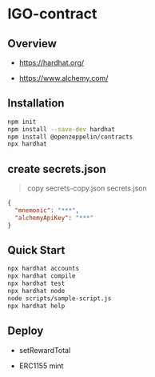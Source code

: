 # IGO-contract

## Overview

- <https://hardhat.org/>

- <https://www.alchemy.com/>

## Installation

```bash
npm init
npm install --save-dev hardhat
npm install @openzeppelin/contracts
npx hardhat
```

## create secrets.json

> copy secrets-copy.json secrets.json

```json
{
  "mnemonic": "***",
  "alchemyApiKey": "***"
}
```

## Quick Start

```bash
npx hardhat accounts
npx hardhat compile
npx hardhat test
npx hardhat node
node scripts/sample-script.js
npx hardhat help

```

## Deploy

- setRewardTotal

- ERC1155 mint
